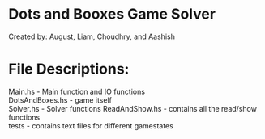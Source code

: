 # Dots and Booxes Game Solver
Created by: August, Liam, Choudhry, and Aashish

# File Descriptions:
Main.hs - Main function and IO functions  
DotsAndBoxes.hs - game itself  
Solver.hs - Solver functions
ReadAndShow.hs - contains all the read/show functions  
tests - contains text files for different gamestates  
